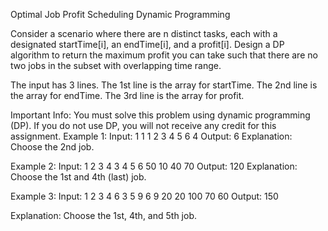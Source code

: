 Optimal Job Profit Scheduling
Dynamic Programming

Consider a scenario where there are n distinct tasks, each with a designated startTime[i], an endTime[i], and a profit[i]. Design a DP algorithm to return the maximum profit you can take such that there are no two jobs in the subset with overlapping time range.

The input has 3 lines. The 1st line is the array for startTime. The 2nd line is the array for endTime. The 3rd line is the array for profit.

Important Info:
You must solve this problem using dynamic programming (DP). If you do not use DP, you will not receive any credit for this assignment.
Example 1:
Input:
1 1 1
2 3 4
5 6 4
Output: 6
Explanation: Choose the 2nd job.

Example 2:
Input:
1 2 3 4
3 4 5 6
50 10 40 70
Output: 120
Explanation: Choose the 1st and 4th (last) job.

Example 3:
Input:
1 2 3 4 6
3 5 9 6 9
20 20 100 70 60
Output: 150

Explanation: Choose the 1st, 4th, and 5th job.
